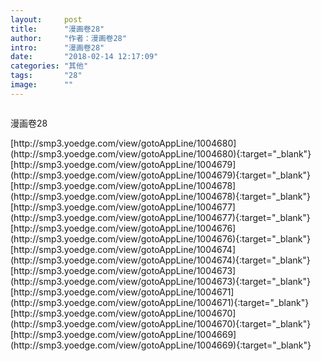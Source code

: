 ```yaml
---
layout:     post
title:      "漫画卷28"
author:     "作者：漫画卷28"
intro:      "漫画卷28"
date:       "2018-02-14 12:17:09"
categories: "其他"
tags:       "28"
image:      ""
---
```

<div style="text-align: center">
<p><img src=""/></p>
</div>
<p class="post-meta">
<span>漫画卷28</span>
</p>
[http://smp3.yoedge.com/view/gotoAppLine/1004680](http://smp3.yoedge.com/view/gotoAppLine/1004680){:target="_blank"}
[http://smp3.yoedge.com/view/gotoAppLine/1004679](http://smp3.yoedge.com/view/gotoAppLine/1004679){:target="_blank"}
[http://smp3.yoedge.com/view/gotoAppLine/1004678](http://smp3.yoedge.com/view/gotoAppLine/1004678){:target="_blank"}
[http://smp3.yoedge.com/view/gotoAppLine/1004677](http://smp3.yoedge.com/view/gotoAppLine/1004677){:target="_blank"}
[http://smp3.yoedge.com/view/gotoAppLine/1004676](http://smp3.yoedge.com/view/gotoAppLine/1004676){:target="_blank"}
[http://smp3.yoedge.com/view/gotoAppLine/1004674](http://smp3.yoedge.com/view/gotoAppLine/1004674){:target="_blank"}
[http://smp3.yoedge.com/view/gotoAppLine/1004673](http://smp3.yoedge.com/view/gotoAppLine/1004673){:target="_blank"}
[http://smp3.yoedge.com/view/gotoAppLine/1004671](http://smp3.yoedge.com/view/gotoAppLine/1004671){:target="_blank"}
[http://smp3.yoedge.com/view/gotoAppLine/1004670](http://smp3.yoedge.com/view/gotoAppLine/1004670){:target="_blank"}
[http://smp3.yoedge.com/view/gotoAppLine/1004669](http://smp3.yoedge.com/view/gotoAppLine/1004669){:target="_blank"}


